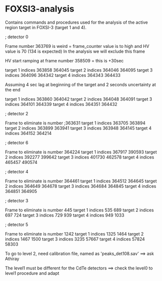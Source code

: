 # FOXSI3-analysis

Contains commands and procedures used for the analysis of the active region target in FOXSI-3 (target 1 and 4).

; detector 0

Frame number 363769 is weird = frame_counter value is to high and HV value is 70 (134 is expected)
In the analysis we will exclude this frame

HV start ramping at frame number 358509 = this is +30sec

target 1 indices       363858      364045
target 2 indices       364046      364095
target 3 indices       364096      364342
target 4 indices       364343      364433

Assuming 4 sec lag at beginning of the target and 2 seconds uncertainty at the end

target 1 indices       363860      364042
target 2 indices       364048      364091
target 3 indices       364101      364339
target 4 indices       364351      364432

; detector 2

Frame to eliminate is number ;363631
target 1 indices       363705      363894
target 2 indices       363899      363941
target 3 indices       363948      364145
target 4 indices       364152      364214

; detector 6

Frame to eliminate is number 364224
target 1 indices       367917      390593
target 2 indices       392277      399642
target 3 indices       401730      462578
target 4 indices       465457      490574

; detector 4

Frame to eliminate is number 364461
target 1 indices       364512      364645
target 2 indices       364649      364678
target 3 indices       364684      364845
target 4 indices       364851      364905

; detector 3

Frame to eliminate is number 445
target 1 indices          535         689
target 2 indices          697         724
target 3 indices          729         939
target 4 indices          949        1033

; detector 5

Frame to eliminate is number 1242
target 1 indices         1325        1464
target 2 indices         1467        1500
target 3 indices         3235       57667
target 4 indices        57824       58303


To go to level 2, need calibration file, named as 'peaks_det108.sav'
==> ask Athiray

The level1 must be different for the CdTe detectors ==> check the level0 to level1 procedure and adapt



